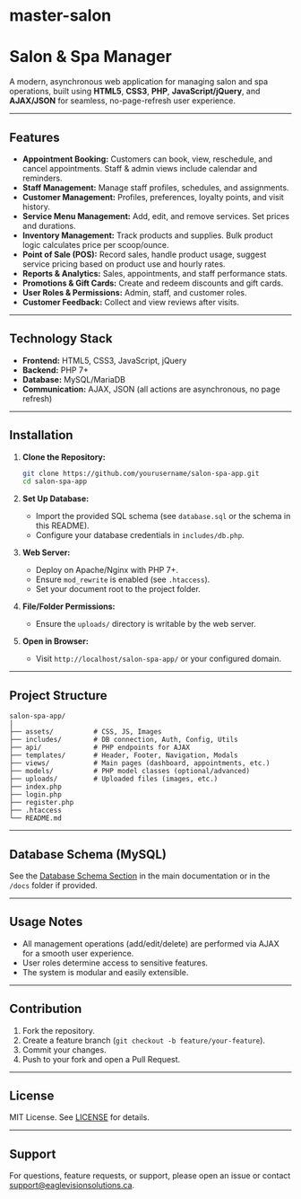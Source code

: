 # master-salon
# Salon & Spa Manager

A modern, asynchronous web application for managing salon and spa operations, built using **HTML5**, **CSS3**, **PHP**, **JavaScript/jQuery**, and **AJAX/JSON** for seamless, no-page-refresh user experience.

---

## Features

- **Appointment Booking:** Customers can book, view, reschedule, and cancel appointments. Staff & admin views include calendar and reminders.
- **Staff Management:** Manage staff profiles, schedules, and assignments.
- **Customer Management:** Profiles, preferences, loyalty points, and visit history.
- **Service Menu Management:** Add, edit, and remove services. Set prices and durations.
- **Inventory Management:** Track products and supplies. Bulk product logic calculates price per scoop/ounce.
- **Point of Sale (POS):** Record sales, handle product usage, suggest service pricing based on product use and hourly rates.
- **Reports & Analytics:** Sales, appointments, and staff performance stats.
- **Promotions & Gift Cards:** Create and redeem discounts and gift cards.
- **User Roles & Permissions:** Admin, staff, and customer roles.
- **Customer Feedback:** Collect and view reviews after visits.

---

## Technology Stack

- **Frontend:** HTML5, CSS3, JavaScript, jQuery
- **Backend:** PHP 7+
- **Database:** MySQL/MariaDB
- **Communication:** AJAX, JSON (all actions are asynchronous, no page refresh)

---

## Installation

1. **Clone the Repository:**
   ```bash
   git clone https://github.com/yourusername/salon-spa-app.git
   cd salon-spa-app
   ```

2. **Set Up Database:**
   - Import the provided SQL schema (see `database.sql` or the schema in this README).
   - Configure your database credentials in `includes/db.php`.

3. **Web Server:**
   - Deploy on Apache/Nginx with PHP 7+.
   - Ensure `mod_rewrite` is enabled (see `.htaccess`).
   - Set your document root to the project folder.

4. **File/Folder Permissions:**
   - Ensure the `uploads/` directory is writable by the web server.

5. **Open in Browser:**
   - Visit `http://localhost/salon-spa-app/` or your configured domain.

---

## Project Structure

```
salon-spa-app/
│
├── assets/          # CSS, JS, Images
├── includes/        # DB connection, Auth, Config, Utils
├── api/             # PHP endpoints for AJAX
├── templates/       # Header, Footer, Navigation, Modals
├── views/           # Main pages (dashboard, appointments, etc.)
├── models/          # PHP model classes (optional/advanced)
├── uploads/         # Uploaded files (images, etc.)
├── index.php
├── login.php
├── register.php
├── .htaccess
└── README.md
```

---

## Database Schema (MySQL)

See the [Database Schema Section](#database-schema) in the main documentation or in the `/docs` folder if provided.

---

## Usage Notes

- All management operations (add/edit/delete) are performed via AJAX for a smooth user experience.
- User roles determine access to sensitive features.
- The system is modular and easily extensible.

---

## Contribution

1. Fork the repository.
2. Create a feature branch (`git checkout -b feature/your-feature`).
3. Commit your changes.
4. Push to your fork and open a Pull Request.

---

## License

MIT License. See [LICENSE](LICENSE) for details.

---

## Support

For questions, feature requests, or support, please open an issue or contact [support@eaglevisionsolutions.ca](mailto:support@eaglevisionsolutions.ca).
